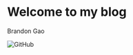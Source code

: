 # Welcome to my blog
Brandon Gao






![GitHub](https://static01.nyt.com/images/2020/06/10/us/politics/10lebron-voters/merlin_164934105_7183e555-c1e0-4248-aba9-fc36ba5f9dc7-articleLarge.jpg?quality=75&auto=webp&disable=upscale)
